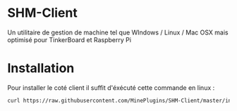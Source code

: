 # SHM-Client

Un utilitaire de gestion de machine tel que WIndows / Linux / Mac OSX mais optimisé pour TinkerBoard et Raspberry Pi

# Installation

Pour installer le coté client il suffit d'éxécuté cette commande en linux :
```bash
curl https://raw.githubusercontent.com/MinePlugins/SHM-Client/master/install.sh | sudo bash
```
